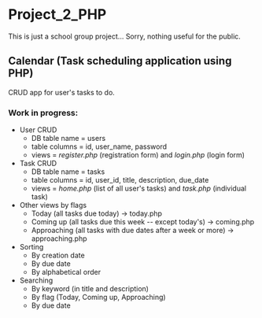 # Project_2_PHP
This is just a school group project... Sorry, nothing useful for the public.

## Calendar (Task scheduling application using PHP)
CRUD app for user's tasks to do.

### Work in progress:
- User CRUD
    - DB table name = users
    - table columns = id, user_name, password
    - views = *register.php* (registration form) and *login.php* (login form)
- Task CRUD
    - DB table name = tasks
    - table columns = id, user_id, title, description, due_date
    - views = *home.php* (list of all user's tasks) and *task.php* (individual task)
- Other views by flags
    - Today (all tasks due today) -> today.php
    - Coming up (all tasks due this week -- except today's) -> coming.php
    - Approaching (all tasks with due dates after a week or more) -> approaching.php
- Sorting
    - By creation date
    - By due date
    - By alphabetical order
- Searching
    - By keyword (in title and description)
    - By flag (Today, Coming up, Approaching)
    - By due date
